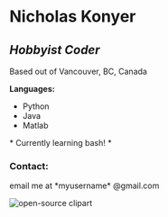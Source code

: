 # Nicholas Konyer

## *Hobbyist Coder*

Based out of Vancouver, BC, Canada

**Languages:**
- Python
- Java
- Matlab

\* Currently learning bash! \*

### Contact:
email me at \*myusername\* @gmail.com

![open-source clipart](https://openclipart.org/image/800px/218916)
